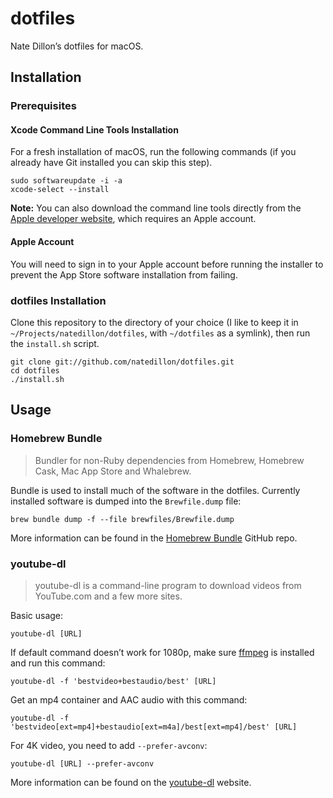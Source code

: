 # dotfiles

Nate Dillon’s dotfiles for macOS.

## Installation

### Prerequisites

#### Xcode Command Line Tools Installation

For a fresh installation of macOS, run the following commands (if you already have Git installed you can skip this step).

```
sudo softwareupdate -i -a
xcode-select --install
```

**Note:** You can also download the command line tools directly from the [Apple developer website](https://developer.apple.com/download/more/?=command%20line%20tools), which requires an Apple account.

#### Apple Account

You will need to sign in to your Apple account before running the installer to prevent the App Store software installation from failing.

### dotfiles Installation

Clone this repository to the directory of your choice (I like to keep it in `~/Projects/natedillon/dotfiles`, with `~/dotfiles` as a symlink), then run the `install.sh` script.

```
git clone git://github.com/natedillon/dotfiles.git
cd dotfiles
./install.sh
```

## Usage

### Homebrew Bundle

> Bundler for non-Ruby dependencies from Homebrew, Homebrew Cask, Mac App Store and Whalebrew.

Bundle is used to install much of the software in the dotfiles. Currently installed software is dumped into the `Brewfile.dump` file:

```
brew bundle dump -f --file brewfiles/Brewfile.dump
```

More information can be found in the [Homebrew Bundle](https://github.com/Homebrew/homebrew-bundle) GitHub repo.

### youtube-dl

> youtube-dl is a command-line program to download videos from YouTube.com and a few more sites.

Basic usage:

```
youtube-dl [URL]
```

If default command doesn’t work for 1080p, make sure [ffmpeg](https://ffmpeg.org/) is installed and run this command:

```
youtube-dl -f 'bestvideo+bestaudio/best' [URL]
```

Get an mp4 container and AAC audio with this command:

```
youtube-dl -f 'bestvideo[ext=mp4]+bestaudio[ext=m4a]/best[ext=mp4]/best' [URL]
```

For 4K video, you need to add `--prefer-avconv`:

```
youtube-dl [URL] --prefer-avconv
```


More information can be found on the [youtube-dl](https://ytdl-org.github.io/youtube-dl/) website.
